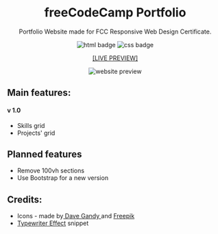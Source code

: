 <h1 align="center">freeCodeCamp Portfolio</h1>

<p align="center">Portfolio Website made for FCC Responsive Web Design Certificate.</p>

<p align="center">
  <img alt="html badge" src="https://img.shields.io/badge/HTML5-orange?style=flat-square">
  <img alt="css badge" src="https://img.shields.io/badge/CSS3-blue?style=flat-square">
</p>

<p align="center"><a href="https://ann-dev.github.io/fcc-projects/fcc-portfolio/" target="_blank">[LIVE PREVIEW]</a></p>

<p align="center">
  <img alt="website preview" src="https://www.site-shot.com/cached_image/aCTF0CHoEeq7AAJCrBEABA">
</p>

<h2>Main features:</h2>
<h4>v 1.0</h4>
<ul>
  <li>Skills grid</li>
  <li>Projects' grid</li>
</ul>

<h2>Planned features</h2>
<ul>
  <li>Remove 100vh sections</li>
  <li>Use Bootstrap for a new version</li>
</ul>

<h2>Credits:</h2>
<ul>
  <li>Icons - made by<a href="https://www.flaticon.com/authors/dave-gandy" target="_blank"> Dave Gandy </a>and <a href="https://www.flaticon.com/authors/freepik" target="_blank">Freepik</a></li>
  <li><a href="https://css-tricks.com/snippets/css/typewriter-effect/">Typewriter Effect</a> snippet</li>
</ul>
